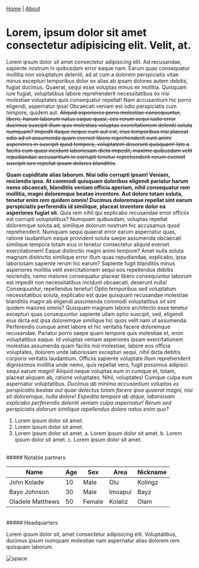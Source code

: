 [Home]('./index.MD) | <u>[About](./about.MD)</u>

# Lorem, ipsum dolor sit amet consectetur adipisicing elit. Velit, at.

Lorem ipsum dolor sit amet consectetur adipisicing elit. Ad recusandae, sapiente nostrum in quibusdam error eaque nam. Earum quas consequatur mollitia non voluptatum deleniti, ad at cum a dolorem perspiciatis vitae minus excepturi temporibus dolor ex alias ab ipsam dolores autem debitis, fugiat ducimus. Quaerat, sequi esse voluptas minus ex mollitia. Quisquam iure fugiat, voluptatibus labore reprehenderit necessitatibus ex nisi molestiae voluptates quis consequatur repellat! Nam accusantium hic porro eligendi, aspernatur ipsa! Obcaecati veniam est odio perspiciatis cum tempore, quidem aut. ~~Aliquid asperiores porro molestiae consequuntur, libero, harum laborum natus eaque quasi, eos rerum sequi iusto error ducimus suscipit illum quis molestias voluptas exercitationem deleniti soluta numquam? Impedit itaque neque cum aut est, eius temporibus nisi placeat odio ad et assumenda quam eveniet libero reprehenderit sunt animi asperiores in suscipit quod tempora, voluptatem deserunt quisquam! Iste a facilis eum quasi incidunt laboriosam dicta impedit, maxime quibusdam velit repudiandae accusantium in corrupti tenetur reprehenderit rerum eveniet suscipit iure repellat ipsam dolores blanditiis.~~

**Quam cupiditate alias laborum. Nisi odio corrupti ipsam! Veniam, reiciendis ipsa. At commodi quisquam doloribus eligendi pariatur harum nemo obcaecati, blanditiis veniam officia aperiam, nihil consequatur rem mollitia, magni doloremque beatae inventore. Aut dolore totam soluta, tenetur enim rem quidem omnis! Ducimus doloremque repellat sint earum perspiciatis perferendis id similique, placeat inventore dolor ea asperiores fugiat sit.** Quis rem nihil qui explicabo recusandae error officiis est corrupti voluptatibus? Numquam quibusdam, voluptas repellat doloremque soluta ad, similique dolorum nostrum hic accusamus quod reprehenderit. Numquam sequi quaerat error earum aspernatur quas, ratione laudantium eaque provident soluta saepe assumenda obcaecati similique tempora totam eius in tenetur consectetur aliquid eveniet exercitationem! Eaque distinctio magni animi tempore? Amet nulla soluta magnam distinctio similique error illum quas repudiandae, explicabo, ipsa laboriosam sapiente rerum hic earum? Sapiente fugit blanditiis minus asperiores mollitia velit exercitationem sequi eos repellendus debitis reiciendis, nemo maiores consequatur placeat libero consequuntur laborum est impedit non necessitatibus incidunt obcaecati, deserunt nulla! Consequuntur, repellendus tenetur! Optio temporibus sed voluptatum necessitatibus soluta, explicabo est quae quisquam recusandae molestiae blanditiis magni ab eligendi assumenda commodi voluptatibus sit sint quidem maiores omnis? Quisquam magnam labore architecto esse tenetur excepturi quas consequuntur sapiente ullam optio suscipit, sed, eligendi eius dicta est ipsa doloremque similique hic quos velit nam ut assumenda. Perferendis cumque amet labore et hic veritatis facere doloremque recusandae. Pariatur porro saepe quam tempore quis molestiae et, enim voluptatibus eaque. Id voluptas veniam asperiores ipsam exercitationem molestias assumenda quam facilis nisi molestiae, labore eos officia voluptates, dolorem unde laboriosam excepturi sequi, nihil dicta debitis corporis veritatis laudantium. Officiis sapiente voluptate illum reprehenderit dignissimos mollitia unde nemo, quis repellat vero, fugit possimus adipisci sequi earum magni! Aliquid neque voluptas eum in cumque et, totam, placeat aliquam ab, ratione voluptates. Nihil, voluptates! Cumque culpa eum aspernatur voluptatibus. _Ducimus ab minima accusantium voluptas ex perspiciatis beatae aut quae delectus totam facere ipsa quaerat magni, nisi sit doloremque, nulla dolore! Expedita tempore ab atque, laboriosam explicabo perferendis deleniti veniam culpa aspernatur! Rerum sed perspiciatis dolorum similique repellendus dolore natus enim quo?_

1. Lorem ipsum dolor sit amet.
2. Lorem ipsum dolor sit amet.
3. Lorem ipsum dolor sit amet.
    a. Lorem ipsum dolor sit amet.
    b. Lorem ipsum dolor sit amet.
    c. Lorem ipsum dolor sit amet.

<br>
##### Notable partners

| Name             | Age | Sex    | Area    | Nickname |
|------------------|-----|--------|---------|----------|
| John Kolade      | 10  | Male   | Olu     | Kolingz  |
| Bayo Johnson     | 30  | Male   | Imoapui | Bayz     |
| Oladele Matthews | 50  | Female | Kolatiz | Olam     |

<br>
##### Headquarters

Lorem ipsum dolor sit, amet consectetur adipisicing elit. Voluptatibus, ducimus ipsum numquam molestiae nam aspernatur alias dolorem rem quisquam laborum.

![space](https://imageio.forbes.com/specials-images/imageserve/6207fc7a5241ea9ce3ad2469/Planet-earth-from-the-space-at-night/960x0.jpg?fit=bounds&format=jpg&width=960)